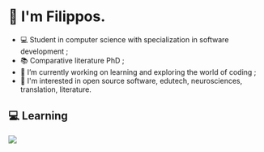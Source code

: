 # 👋 I'm Filippos.

* 💻 Student in computer science with specialization in software development ;
* 📚 Comparative literature PhD ;
* 🔭 I’m currently working on learning and exploring the world of coding ;
* 🧐 I'm interested in open source software, edutech, neurosciences, translation, literature.

## :computer: Learning
<p>
  <a href="https://skillicons.dev">
    <img src="https://skillicons.dev/icons?i=py,java,cs,js,php,html,css,mysql,postgres,mongodb,git,wordpress" />
  </a>
</p>
